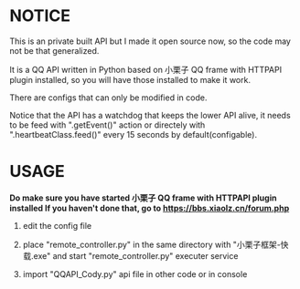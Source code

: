 # NOTICE

This is an private built API but I made it open source now, so the code may not be that generalized.

It is a QQ API written in Python based on 小栗子 QQ frame with HTTPAPI plugin installed, so you will have those installed to make it work.

There are configs that can only be modified in code.

Notice that the API has a watchdog that keeps the lower API alive, it needs to be feed with ".getEvent()" action or directely with ".heartbeatClass.feed()" every 15 seconds by default(configable).

# USAGE

<strong> Do make sure you have started 小栗子 QQ frame with HTTPAPI plugin installed </strong>
<strong> If you haven't done that, go to https://bbs.xiaolz.cn/forum.php </strong>

  1. edit the config file
  
  2. place "remote_controller.py" in the same directory with "小栗子框架-快载.exe" and start "remote_controller.py" executer service

  3. import "QQAPI_Cody.py" api file in other code or in console
